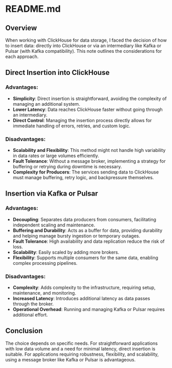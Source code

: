 # README.md

## Overview

When working with ClickHouse for data storage, I faced the decision of how to insert data: directly into ClickHouse or via an intermediary like Kafka or Pulsar (with Kafka compatibility). This note outlines the considerations for each approach.

## Direct Insertion into ClickHouse

### Advantages:
- **Simplicity**: Direct insertion is straightforward, avoiding the complexity of managing an additional system.
- **Lower Latency**: Data reaches ClickHouse faster without going through an intermediary.
- **Direct Control**: Managing the insertion process directly allows for immediate handling of errors, retries, and custom logic.

### Disadvantages:
- **Scalability and Flexibility**: This method might not handle high variability in data rates or large volumes efficiently.
- **Fault Tolerance**: Without a message broker, implementing a strategy for buffering or retrying during downtime is necessary.
- **Complexity for Producers**: The services sending data to ClickHouse must manage buffering, retry logic, and backpressure themselves.

## Insertion via Kafka or Pulsar

### Advantages:
- **Decoupling**: Separates data producers from consumers, facilitating independent scaling and maintenance.
- **Buffering and Durability**: Acts as a buffer for data, providing durability and helping manage bursty ingestion or temporary outages.
- **Fault Tolerance**: High availability and data replication reduce the risk of loss.
- **Scalability**: Easily scaled by adding more brokers.
- **Flexibility**: Supports multiple consumers for the same data, enabling complex processing pipelines.

### Disadvantages:
- **Complexity**: Adds complexity to the infrastructure, requiring setup, maintenance, and monitoring.
- **Increased Latency**: Introduces additional latency as data passes through the broker.
- **Operational Overhead**: Running and managing Kafka or Pulsar requires additional effort.

## Conclusion

The choice depends on specific needs. For straightforward applications with low data volume and a need for minimal latency, direct insertion is suitable. For applications requiring robustness, flexibility, and scalability, using a message broker like Kafka or Pulsar is advantageous.